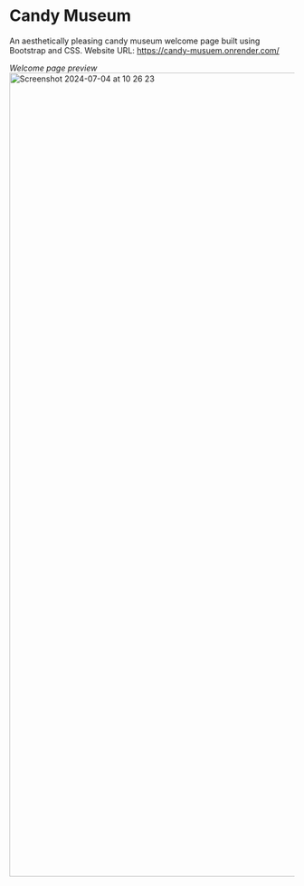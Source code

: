 # Candy Museum
 An aesthetically pleasing candy museum welcome page built using Bootstrap and CSS.
 Website URL: https://candy-musuem.onrender.com/

<i>Welcome page preview</i>
<img width="1421" alt="Screenshot 2024-07-04 at 10 26 23" src="https://github.com/elenisal94/Candy-musuem/assets/57360206/3211afce-c426-43bf-98d0-18d13a316b4c">
